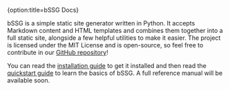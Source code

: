 {option:title=bSSG Docs}

bSSG is a simple static site generator written in Python. It accepts Markdown content and HTML templates and combines them together into a full static site, alongside a few helpful utilities to make it easier. The project is licensed under the MIT License and is open-source, so feel free to contribute in our [GitHub repository](https://github.com/bevan0/bssg)!

You can read the [installation guide](https://bevan0.github.io/bSSG/install) to get it installed and then read the [quickstart guide](https://bevan0.github.io/bSSG/quickstart) to learn the basics of bSSG. A full reference manual will be available soon.